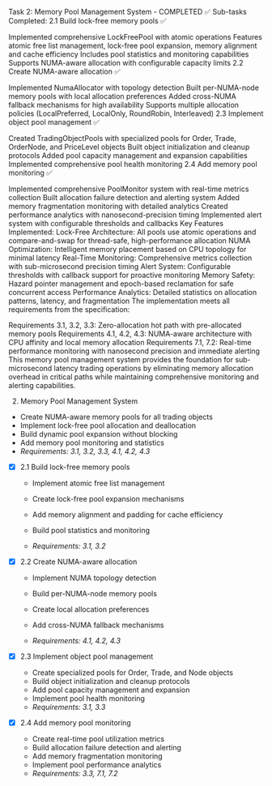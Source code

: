 Task 2: Memory Pool Management System - COMPLETED ✅
Sub-tasks Completed:
2.1 Build lock-free memory pools ✅

Implemented comprehensive LockFreePool<T> with atomic operations
Features atomic free list management, lock-free pool expansion, memory alignment and cache efficiency
Includes pool statistics and monitoring capabilities
Supports NUMA-aware allocation with configurable capacity limits
2.2 Create NUMA-aware allocation ✅

Implemented NumaAllocator with topology detection
Built per-NUMA-node memory pools with local allocation preferences
Added cross-NUMA fallback mechanisms for high availability
Supports multiple allocation policies (LocalPreferred, LocalOnly, RoundRobin, Interleaved)
2.3 Implement object pool management ✅

Created TradingObjectPools with specialized pools for Order, Trade, OrderNode, and PriceLevel objects
Built object initialization and cleanup protocols
Added pool capacity management and expansion capabilities
Implemented comprehensive pool health monitoring
2.4 Add memory pool monitoring ✅

Implemented comprehensive PoolMonitor system with real-time metrics collection
Built allocation failure detection and alerting system
Added memory fragmentation monitoring with detailed analytics
Created performance analytics with nanosecond-precision timing
Implemented alert system with configurable thresholds and callbacks
Key Features Implemented:
Lock-Free Architecture: All pools use atomic operations and compare-and-swap for thread-safe, high-performance allocation
NUMA Optimization: Intelligent memory placement based on CPU topology for minimal latency
Real-Time Monitoring: Comprehensive metrics collection with sub-microsecond precision timing
Alert System: Configurable thresholds with callback support for proactive monitoring
Memory Safety: Hazard pointer management and epoch-based reclamation for safe concurrent access
Performance Analytics: Detailed statistics on allocation patterns, latency, and fragmentation
The implementation meets all requirements from the specification:

Requirements 3.1, 3.2, 3.3: Zero-allocation hot path with pre-allocated memory pools
Requirements 4.1, 4.2, 4.3: NUMA-aware architecture with CPU affinity and local memory allocation
Requirements 7.1, 7.2: Real-time performance monitoring with nanosecond precision and immediate alerting
This memory pool management system provides the foundation for sub-microsecond latency trading operations by eliminating memory allocation overhead in critical paths while maintaining comprehensive monitoring and alerting capabilities.


2. Memory Pool Management System





  - Create NUMA-aware memory pools for all trading objects
  - Implement lock-free pool allocation and deallocation
  - Build dynamic pool expansion without blocking
  - Add memory pool monitoring and statistics
  - _Requirements: 3.1, 3.2, 3.3, 4.1, 4.2, 4.3_



- [x] 2.1 Build lock-free memory pools


  - Implement atomic free list management
  - Create lock-free pool expansion mechanisms
  - Add memory alignment and padding for cache efficiency


  - Build pool statistics and monitoring
  - _Requirements: 3.1, 3.2_

- [x] 2.2 Create NUMA-aware allocation

  - Implement NUMA topology detection

  - Build per-NUMA-node memory pools
  - Create local allocation preferences
  - Add cross-NUMA fallback mechanisms
  - _Requirements: 4.1, 4.2, 4.3_

- [x] 2.3 Implement object pool management

  - Create specialized pools for Order, Trade, and Node objects
  - Build object initialization and cleanup protocols
  - Add pool capacity management and expansion
  - Implement pool health monitoring
  - _Requirements: 3.1, 3.3_

- [x] 2.4 Add memory pool monitoring


  - Create real-time pool utilization metrics
  - Build allocation failure detection and alerting
  - Add memory fragmentation monitoring
  - Implement pool performance analytics
  - _Requirements: 3.3, 7.1, 7.2_